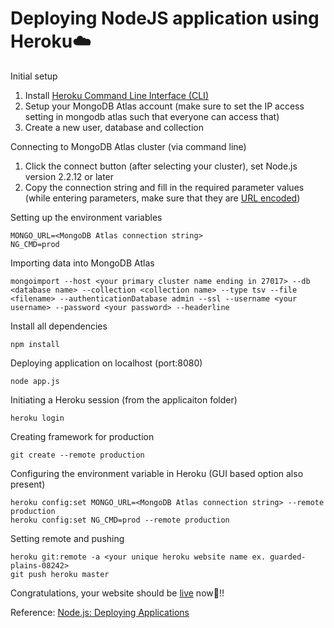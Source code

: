 # Deploying NodeJS application using Heroku☁️


Initial setup
1. Install [Heroku Command Line Interface (CLI)](https://devcenter.heroku.com/articles/heroku-cli) 
2. Setup your MongoDB Atlas account (make sure to set the IP access setting in mongodb atlas such that everyone can access that)
3. Create a new user, database and collection

Connecting to MongoDB Atlas cluster (via command line)
1. Click the connect button (after selecting your cluster), set Node.js version 2.2.12 or later
2. Copy the connection string and fill in the required parameter values (while entering parameters, make sure that they are [URL encoded](https://docs.atlas.mongodb.com/troubleshoot-connection/#special-characters-in-connection-string-password))

Setting up the environment variables
~~~
MONGO_URL=<MongoDB Atlas connection string>
NG_CMD=prod
~~~

Importing data into MongoDB Atlas
~~~
mongoimport --host <your primary cluster name ending in 27017> --db <database name> --collection <collection name> --type tsv --file <filename> --authenticationDatabase admin --ssl --username <your username> --password <your password> --headerline
~~~

Install all dependencies 
~~~
npm install
~~~

Deploying application on localhost (port:8080)
~~~
node app.js
~~~

Initiating a Heroku session (from the applicaiton folder)
~~~
heroku login
~~~

Creating framework for production
~~~
git create --remote production
~~~

Configuring the environment variable in Heroku (GUI based option also present)
~~~
heroku config:set MONGO_URL=<MongoDB Atlas connection string> --remote production
heroku config:set NG_CMD=prod --remote production
~~~

Setting remote and pushing  
~~~
heroku git:remote -a <your unique heroku website name ex. guarded-plains-08242>
git push heroku master
~~~

Congratulations, your website should be [live](https://guarded-plains-08242.herokuapp.com/) now🎉!!

Reference:
[Node.js: Deploying Applications](https://www.linkedin.com/learning/node-js-deploying-applications/welcome)




